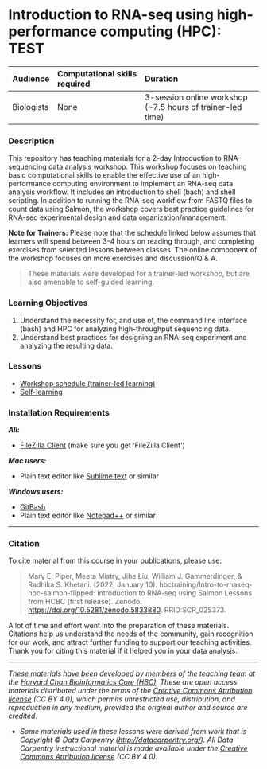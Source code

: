 # Introduction to RNA-seq using high-performance computing (HPC): TEST

| Audience | Computational skills required | Duration |
:----------|:----------|:----------|
| Biologists | None | 3-session online workshop (~7.5 hours of trainer-led time) |

### Description

This repository has teaching materials for a 2-day Introduction to RNA-sequencing data analysis workshop. This workshop focuses on teaching basic computational skills to enable the effective use of an high-performance computing environment to implement an RNA-seq data analysis workflow. It includes an introduction to shell (bash) and shell scripting. In addition to running the RNA-seq workflow from FASTQ files to count data using Salmon, the workshop covers best practice guidelines for RNA-seq experimental design and data organization/management.

**Note for Trainers:** Please note that the schedule linked below assumes that learners will spend between 3-4 hours on reading through, and completing exercises from selected lessons between classes. The online component of the workshop focuses on more exercises and discussion/Q & A.

> These materials were developed for a trainer-led workshop, but are also amenable to self-guided learning.

### Learning Objectives

1.	Understand the necessity for, and use of, the command line interface (bash) and HPC for analyzing high-throughput sequencing data.
2.	Understand best practices for designing an RNA-seq experiment and analyzing the resulting data.

### Lessons

* [Workshop schedule (trainer-led learning)](schedule/)
* [Self-learning](schedule/links-to-lessons.md)

### Installation Requirements

***All:***

* [FileZilla Client](https://filezilla-project.org/download.php?type=client) (make sure you get ‘FileZilla Client')

***Mac users:***

* Plain text editor like [Sublime text](http://www.sublimetext.com/) or similar

***Windows users:***

* [GitBash](https://git-scm.com/download/win)
* Plain text editor like [Notepad++](http://notepad-plus-plus.org/) or similar


---

### Citation

To cite material from this course in your publications, please use:

> Mary E. Piper, Meeta Mistry, Jihe Liu, William J. Gammerdinger, & Radhika S. Khetani. (2022, January 10). hbctraining/Intro-to-rnaseq-hpc-salmon-flipped: Introduction to RNA-seq using Salmon Lessons from HCBC (first release). Zenodo. https://doi.org/10.5281/zenodo.5833880. RRID:SCR_025373.


A lot of time and effort went into the preparation of these materials. Citations help us understand the needs of the community, gain recognition for our work, and attract further funding to support our teaching activities. Thank you for citing this material if it helped you in your data analysis.

---

*These materials have been developed by members of the teaching team at the [Harvard Chan Bioinformatics Core (HBC)](http://bioinformatics.sph.harvard.edu/). These are open access materials distributed under the terms of the [Creative Commons Attribution license](https://creativecommons.org/licenses/by/4.0/) (CC BY 4.0), which permits unrestricted use, distribution, and reproduction in any medium, provided the original author and source are credited.*

* *Some materials used in these lessons were derived from work that is Copyright © Data Carpentry (http://datacarpentry.org/). 
All Data Carpentry instructional material is made available under the [Creative Commons Attribution license](https://creativecommons.org/licenses/by/4.0/) (CC BY 4.0).*
